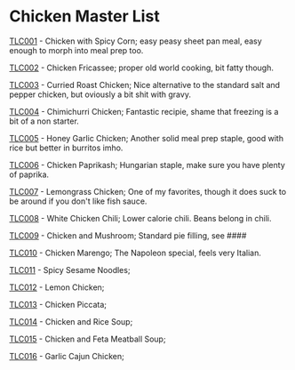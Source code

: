 # Chicken Master List

[TLC001](TLC001.md) - Chicken with Spicy Corn; easy peasy sheet pan meal, easy enough to morph into meal prep too.

[TLC002](TLC002.md) - Chicken Fricassee; proper old world cooking, bit fatty though.

[TLC003](TLC003.md) - Curried Roast Chicken; Nice alternative to the standard salt and pepper chicken, but oviously a bit shit with gravy.

[TLC004](TLC004.md) - Chimichurri Chicken; Fantastic recipie, shame that freezing is a bit of a non starter.

[TLC005](TLC005.md) - Honey Garlic Chicken; Another solid meal prep staple, good with rice but better in burritos imho.

[TLC006](TLC006.md) - Chicken Paprikash; Hungarian staple, make sure you have plenty of paprika.

[TLC007](TLC007.md) - Lemongrass Chicken; One of my favorites, though it does suck to be around if you don't like fish sauce.

[TLC008](TLC008.md) - White Chicken Chili; Lower calorie chili. Beans belong in chili.

[TLC009](TLC009.md) - Chicken and Mushroom; Standard pie filling, see ####

[TLC010](TLC010.md) - Chicken Marengo; The Napoleon special, feels very Italian.

[TLC011](TLC011.md) - Spicy Sesame Noodles; 

[TLC012](TLC012.md) - Lemon Chicken; 

[TLC013](TLC013.md) - Chicken Piccata;

[TLC014](TLC014.md) - Chicken and Rice Soup;

[TLC015](TLC015.md) - Chicken and Feta Meatball Soup;

[TLC016](TLC016.md) - Garlic Cajun Chicken;

